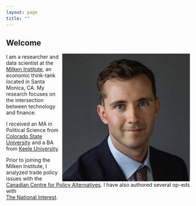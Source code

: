 ```yaml
---
layout: page
title: ""
---
```


## Welcome

<img style="float: right;" src="assets/BenjaminSmithHeadshot.jpeg" width="350" height="350">

I am a researcher and data scientist at the [Milken Institute](https://milkeninstitute.org/), an economic think-tank located in Santa Monica, CA. My research focuses on the intersection between technology and finance.

I received an MA in Political Science from [Colorado State University](https://www.colostate.edu/) and a BA from [Keele University](https://www.keele.ac.uk/).

Prior to joining the Milken Institute, I analyzed trade policy issues with the [Canadian Centre for Policy Alternatives](https://www.policyalternatives.ca/). I have also authored several op-eds with <br> [The National Interest](https://nationalinterest.org/). 


